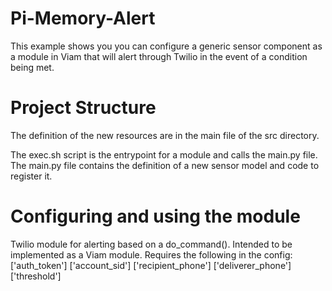 # Pi-Memory-Alert
This example shows you you can configure a generic sensor component as a module in Viam that will alert through Twilio in the event of a condition being met.

# Project Structure
The definition of the new resources are in the main file of the src directory.

The exec.sh script is the entrypoint for a module and calls the main.py file. The main.py file contains the definition of a new sensor model and code to register it.

# Configuring and using the module
Twilio module for alerting based on a do_command(). Intended to be implemented as a Viam module. Requires the following in the config: ['auth_token'] ['account_sid'] ['recipient_phone'] ['deliverer_phone'] ['threshold']
